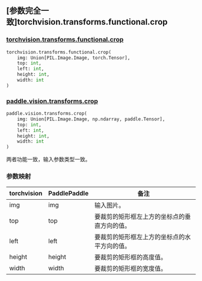 ## [参数完全一致]torchvision.transforms.functional.crop

### [torchvision.transforms.functional.crop](https://pytorch.org/vision/main/generated/torchvision.transforms.functional.crop.html)

```python
torchvision.transforms.functional.crop(
    img: Union[PIL.Image.Image, torch.Tensor], 
    top: int, 
    left: int, 
    height: int, 
    width: int
)
```

### [paddle.vision.transforms.crop](https://www.paddlepaddle.org.cn/documentation/docs/zh/develop/api/paddle/vision/transforms/crop_cn.html)

```python
paddle.vision.transforms.crop(
    img: Union[PIL.Image.Image, np.ndarray, paddle.Tensor], 
    top: int, 
    left: int, 
    height: int, 
    width: int
)
```

两者功能一致，输入参数类型一致。

### 参数映射

| torchvision | PaddlePaddle | 备注                                                         |
| ------------------------------------- | ------------------------------ | ------------------------------------------------------------ |
| img              | img     | 输入图片。 |
| top  | top  | 要裁剪的矩形框左上方的坐标点的垂直方向的值。 |
| left | left | 要裁剪的矩形框左上方的坐标点的水平方向的值。 |
| height | height | 要裁剪的矩形框的高度值。 |
| width | width | 要裁剪的矩形框的宽度值。 |
